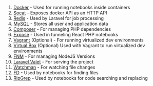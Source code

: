 1. [Docker](https://www.docker.com) - Used for running notebooks inside containers
2. [Socat](https://formulae.brew.sh/formula/socat#default) - Exposes docker API as an HTTP API
3. [Redis](https://redis.io) - Used by Laravel for job processing
4. [MySQL](https://formulae.brew.sh/formula/mysql#default) - Stores all user and application data
5. [Composer](https://getcomposer.org/download) - For managing PHP dependencies
6. [Expose](https://expose.dev) - Used in tunneling React PHP notebooks
7. [Vagrant](https://www.vagrantup.com) (Optional) - For running virtualized dev environments
8. [Virtual Box](https://www.virtualbox.org) (Optional) Used with Vagrant to run virtualized dev environments
9. [FNM](https://github.com/Schniz/fnm#installation) - For managing NodeJS Versions
10. [Laravel Valet](https://laravel.com/docs/valet) - For serving the project
11. [Watchman](https://facebook.github.io/watchman/docs/install#macos) - For watching file changes
12. [FD](https://github.com/sharkdp/fd#installation) - Used by notebooks for finding files
13. [RipGrep](https://github.com/BurntSushi/ripgrep#installation) - Used by notebooks for code searching and replacing
